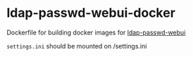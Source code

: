 # ldap-passwd-webui-docker

Dockerfile for building docker images for [ldap-passwd-webui](https://github.com/jirutka/ldap-passwd-webui)

`settings.ini` should be mounted on /settings.ini
